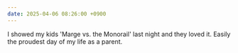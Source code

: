 ```yaml
---
date: 2025-04-06 08:26:00 +0900
---
```


I showed my kids 'Marge vs. the Monorail' last night and they loved it. Easily the proudest day of my life as a parent.
